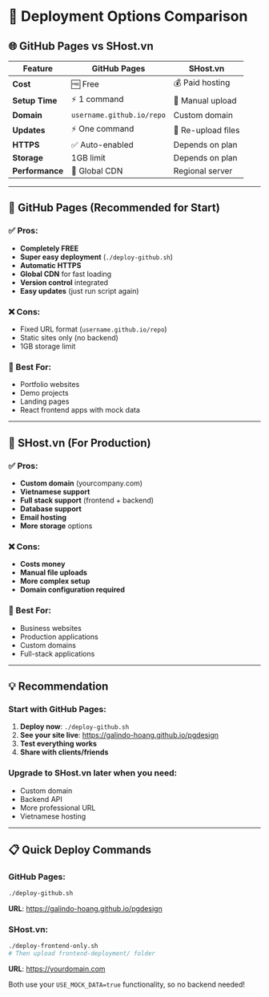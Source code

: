 # 🚀 Deployment Options Comparison

## 🌐 GitHub Pages vs SHost.vn

| Feature | GitHub Pages | SHost.vn |
|---------|-------------|----------|
| **Cost** | 🆓 Free | 💰 Paid hosting |
| **Setup Time** | ⚡ 1 command | 🔧 Manual upload |
| **Domain** | `username.github.io/repo` | Custom domain |
| **Updates** | ⚡ One command | 📁 Re-upload files |
| **HTTPS** | ✅ Auto-enabled | Depends on plan |
| **Storage** | 1GB limit | Depends on plan |
| **Performance** | 🚀 Global CDN | Regional server |

---

## 🚀 GitHub Pages (Recommended for Start)

### ✅ Pros:
- **Completely FREE**
- **Super easy deployment** (`./deploy-github.sh`)
- **Automatic HTTPS**
- **Global CDN** for fast loading
- **Version control** integrated
- **Easy updates** (just run script again)

### ❌ Cons:
- Fixed URL format (`username.github.io/repo`)
- Static sites only (no backend)
- 1GB storage limit

### 🎯 Best For:
- Portfolio websites
- Demo projects
- Landing pages
- React frontend apps with mock data

---

## 🏢 SHost.vn (For Production)

### ✅ Pros:
- **Custom domain** (yourcompany.com)
- **Vietnamese support**
- **Full stack support** (frontend + backend)
- **Database support**
- **Email hosting**
- **More storage** options

### ❌ Cons:
- **Costs money**
- **Manual file uploads**
- **More complex setup**
- **Domain configuration required**

### 🎯 Best For:
- Business websites
- Production applications
- Custom domains
- Full-stack applications

---

## 💡 Recommendation

### Start with GitHub Pages:
1. **Deploy now**: `./deploy-github.sh`
2. **See your site live**: https://galindo-hoang.github.io/pgdesign
3. **Test everything works**
4. **Share with clients/friends**

### Upgrade to SHost.vn later when you need:
- Custom domain
- Backend API
- More professional URL
- Vietnamese hosting

---

## 📋 Quick Deploy Commands

### GitHub Pages:
```bash
./deploy-github.sh
```
**URL**: https://galindo-hoang.github.io/pgdesign

### SHost.vn:
```bash
./deploy-frontend-only.sh
# Then upload frontend-deployment/ folder
```
**URL**: https://yourdomain.com

Both use your `USE_MOCK_DATA=true` functionality, so no backend needed! 